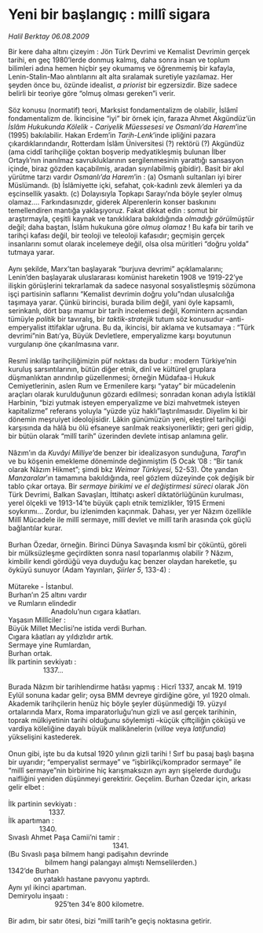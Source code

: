 # Yeni bir başlangıç : millî sigara

*Halil Berktay 06.08.2009*

<div class="taraf_structure_2col_1zq">
<div class="margen_n">



 <p>Bir kere daha altını çizeyim : Jön Türk Devrimi ve Kemalist Devrimin gerçek tarihi, en geç 1980’lerde donmuş kalmış, daha sonra insan ve toplum bilimleri adına hemen hiçbir şey okumamış ve öğrenmemiş bir kafayla, Lenin-Stalin-Mao alıntılarını alt alta sıralamak suretiyle yazılamaz. Her şeyden önce bu, özünde idealist, <i>a priorist</i> bir egzersizdir. Bize sadece belirli bir teoriye göre “olmuş olması gereken”i verir. <br/><br/>Söz konusu (normatif) teori, Marksist fondamentalizm de olabilir, İslâmî fondamentalizm de. İkincisine “iyi” bir örnek için, faraza Ahmet Akgündüz’ün <i>İslâm Hukukunda Kölelik - Cariyelik Müessesesi ve Osmanlı’da Harem</i>’ine (1995) bakılabilir. Hakan Erdem’in <i>Tarih-Lenk</i>’inde ipliğini pazara çıkardıklarındandır, Rotterdam İslâm Üniversitesi (?) rektörü (?) Akgündüz (ama ciddî tarihçiliğe çoktan boşverip medyatikleşmiş bulunan İlber Ortaylı’nın inanılmaz savrukluklarının sergilenmesinin yarattığı sansasyon içinde, biraz gözden kaçabilmiş, aradan sıyrılabilmiş gibidir). Basit bir akıl yürütme tarzı vardır <i>Osmanlı’da Harem</i>’in : (a) Osmanlı sultanları iyi birer Müslümandı. (b) İslâmiyette içki, sefahat, çok-kadınlı zevk âlemleri ya da eşcinsellik yasaktı. (c) Dolayısıyla Topkapı Sarayı’nda böyle şeyler olmuş olamaz.... Farkındasınızdır, giderek Alperenlerin konser baskınını temellendiren mantığa yaklaşıyoruz. Fakat dikkat edin : somut bir araştırmayla, çeşitli kaynak ve tanıklıklara bakıldığında <i>olmadığı görülmüştür</i> değil; daha baştan, İslâm hukukuna göre <i>olmuş olamaz</i> ! Bu kafa bir tarih ve tarihçi kafası değil, bir teoloji ve teleoloji kafasıdır; geçmişin gerçek insanlarını somut olarak incelemeye değil, olsa olsa müritleri “doğru yolda” tutmaya yarar. <br/><br/>Aynı şekilde, Marx’tan başlayarak “burjuva devrimi” açıklamalarını; Lenin’den başlayarak uluslararası komünist hareketin 1908 ve 1919-22’ye ilişkin görüşlerini tekrarlamak da sadece nasyonal sosyalistleşmiş sözümona işçi partisinin saflarını “Kemalist devrimin doğru yolu”ndan ulusalcılığa taşımaya yarar. Çünkü birincisi, burada bilim değil, yani öyle kapsamlı, serinkanlı, dört başı mamur bir tarih incelemesi değil, Komintern açısından tümüyle <i>politik</i> bir tavıralış, bir <i>taktik-stratejik</i> tutum söz konusudur –anti-emperyalist ittifaklar uğruna. Bu da, ikincisi, bir aklama ve kutsamaya : “Türk devrimi”nin Batı’ya, Büyük Devletlere, emperyalizme karşı boyutunun vurgulanıp öne çıkarılmasına varır. <br/><br/>Resmî inkılâp tarihçiliğimizin püf noktası da budur : modern Türkiye’nin kuruluş sarsıntılarının, bütün diğer etnik, dinî ve kültürel gruplara düşmanlıktan arındırılıp güzellenmesi; örneğin Müdafaa-i Hukuk Cemiyetlerinin, aslen Rum ve Ermenilere karşı “yatay” bir mücadelenin araçları olarak kurulduğunun gözardı edilmesi; sonradan konan adıyla İstiklâl Harbinin, “bizi yutmak isteyen emperyalizme ve bizi mahvetmek isteyen kapitalizme” referans yoluyla “yüzde yüz haklı”laştırılmasıdır. Diyelim ki bir dönemin meşruiyet ideolojisidir. Lâkin günümüzün yeni, eleştirel tarihçiliği karşısında da hâlâ bu ölü efsaneye sarılmak reaksiyonerliktir; geri geri gidip, bir bütün olarak “millî tarih” üzerinden devlete intisap anlamına gelir. <br/><br/>Nâzım’ın da <i>Kuvâyi Milliye</i>’de benzer bir idealizasyon sunduğuna, <i>Taraf</i>’ın ve bu köşenin emekleme döneminde değinmiştim (5 Ocak ’08 : “Bir tanık olarak Nâzım Hikmet”; şimdi bkz <i>Weimar Türkiyesi</i>, 52-53). Öte yandan <i>Manzaralar</i>’ın tamamına bakıldığında, reel gözlem düzeyinde çok değişik bir tablo çıkar ortaya. Bir <i>sermaye birikimi ve el değiştirmesi süreci</i> olarak Jön Türk Devrimi, Balkan Savaşları, İttihatçı askerî diktatörlüğünün kurulması, yerel ölçekli ve 1913-14’te büyük çaplı etnik temizlikler, 1915 Ermeni soykırımı... Zordur, bu izlenimden kaçınmak. Dahası, yer yer Nâzım özellikle Millî Mücadele ile millî sermaye, millî devlet ve millî tarih arasında çok güçlü bağlantılar kurar. <br/><br/>Burhan Özedar, örneğin. Birinci Dünya Savaşında kısmî bir çöküntü, göreli bir mülksüzleşme geçirdikten sonra nasıl toparlanmış olabilir ? Nâzım, kimbilir kendi gördüğü veya duyduğu kaç benzer olaydan hareketle, şu öyküyü sunuyor (Adam Yayınları, <i>Şiirler 5</i>, 133-4) : <br/><br/>Mütareke - İstanbul. <br/>Burhan’ın 25 altını vardır <br/>ve Rumların elindedir <br/>                      Anadolu’nun cıgara kâatları. <br/>Yaşasın Millîciler : <br/>Büyük Millet Meclisi’ne istida verdi Burhan. <br/>Cıgara kâatları ay yıldızlıdır artık. <br/>Sermaye yine Rumlardan, <br/>Burhan ortak. <br/>İlk partinin sevkiyatı : <br/>                  1337... <br/><br/>Burada Nâzım bir tarihlendirme hatâsı yapmış : Hicrî 1337, ancak M. 1919 Eylül sonuna kadar gelir; oysa BMM devreye girdiğine göre, yıl 1920 olmalı. Akademik tarihçilerin henüz hiç böyle şeyler düşünmediği 19. yüzyıl ortalarında Marx, Roma imparatorluğu’nun gizli ve asıl gerçek tarihinin, toprak mülkiyetinin tarihi olduğunu söylemişti –küçük çiftçiliğin çöküşü ve vardiya köleliğine dayalı büyük malikânelerin (<i>villae</i> veya <i>latifundia</i>) yükselişini kastederek. <br/><br/>Onun gibi, işte bu da kutsal 1920 yılının gizli tarihi ! Sırf bu pasaj başlı başına bir uyarıdır; “emperyalist sermaye” ve “işbirlikçi/komprador sermaye” ile “millî sermaye”nin birbirine hiç karışmaksızın ayrı ayrı şişelerde durduğu naifliğini yeniden düşünmeyi gerektirir. Geçelim. Burhan Özedar için, arkası gelir elbet : <br/><br/>İlk partinin sevkiyatı : <br/>                     1337. <br/>İlk apartıman : <br/>                1340. <br/>Sıvaslı Ahmet Paşa Camii’ni tamir : <br/>                                                      1341. <br/>(Bu Sıvaslı paşa bilmem hangi padişahın devrinde <br/>                   bilmem hangi palangayı almıştı Nemselilerden.) <br/>1342’de Burhan <br/>             on yataklı hastane pavyonu yaptırdı. <br/>Aynı yıl ikinci apartıman. <br/>Demiryolu inşaatı : <br/>                        925’ten 34’e 800 kilometre. <br/><br/>Bir adım, bir satır ötesi, bizi “millî tarih”e geçiş noktasına getirir. </p>
<br/>
<br/>
<br/>



<br/>


<div id="taraf_not">
</div>

</div>


</div>
